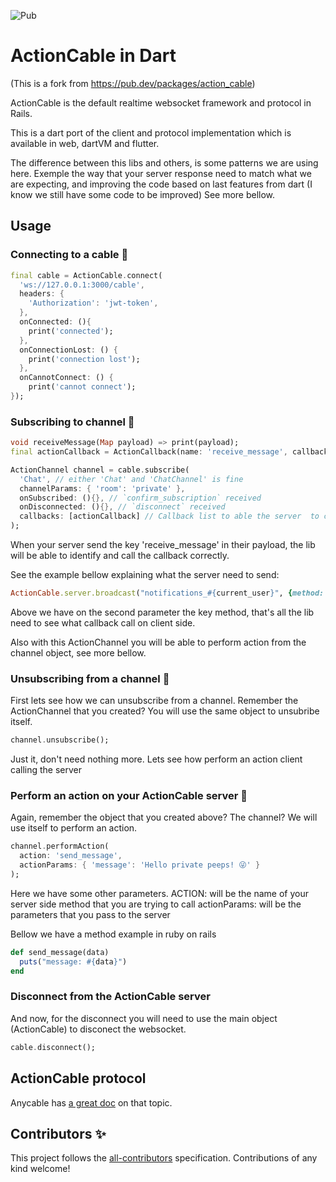 ![Pub](https://img.shields.io/pub/v/xActionCable)

# ActionCable in Dart

(This is a fork from https://pub.dev/packages/action_cable)

ActionCable is the default realtime websocket framework and protocol in Rails.

This is a dart port of the client and protocol implementation which is available in web, dartVM and flutter.

The difference between this libs and others, is some patterns we are using here. Exemple the way that your server response need to match what we are expecting, and improving the code based on last features from dart (I know we still have some code to be improved) See more bellow. 

## Usage

### Connecting to a cable 🙌

```dart
final cable = ActionCable.connect(
  'ws://127.0.0.1:3000/cable',
  headers: {
    'Authorization': 'jwt-token',
  },
  onConnected: (){
    print('connected');
  }, 
  onConnectionLost: () {
    print('connection lost');
  }, 
  onCannotConnect: () {
    print('cannot connect');
});
```

### Subscribing to channel 🎉

```dart
void receiveMessage(Map payload) => print(payload);
final actionCallback = ActionCallback(name: 'receive_message', callback: receiveMessage);

ActionChannel channel = cable.subscribe(
  'Chat', // either 'Chat' and 'ChatChannel' is fine
  channelParams: { 'room': 'private' },
  onSubscribed: (){}, // `confirm_subscription` received
  onDisconnected: (){}, // `disconnect` received
  callbacks: [actionCallback] // Callback list to able the server  to call any method that you registered in your aplicaticon 
);
```
When your server send the key 'receive_message' in their payload, the lib will be able to identify and call the callback correctly.

See the example bellow explaining what the server need to send:

```Ruby
ActionCable.server.broadcast("notifications_#{current_user}", {method: "receive_message", data: { anyData: [1, 2, 3] } })
```

Above we have on the second parameter the key method, that's all the lib need to see what callback call on client side.

Also with this ActionChannel you will be able to perform action from the channel object, see more bellow.

### Unsubscribing from a channel 🎃

First lets see how we can unsubscribe from a channel.
Remember the ActionChannel that you created? You will use the same object to unsubribe itself.

```dart
channel.unsubscribe();
```

Just it, don't need nothing more. Lets see how perform an action client calling the server

### Perform an action on your ActionCable server 🎇

Again, remember the object that you created above? The channel? We will use itself to perform an action.

```dart
channel.performAction(
  action: 'send_message',
  actionParams: { 'message': 'Hello private peeps! 😜' }
);
```

Here we have some other parameters.
ACTION: will be the name of your server side method that you are trying to call
actionParams: will be the parameters that you pass to the server

Bellow we have a method example in ruby on rails

```Ruby
def send_message(data)
  puts("message: #{data}")
end
```

### Disconnect from the ActionCable server

And now, for the disconnect you will need to use the main object (ActionCable) to disconect the websocket.

```dart
cable.disconnect();
```

## ActionCable protocol

Anycable has [a great doc](https://docs.anycable.io/#/misc/xActionCable_protocol) on that topic.

## Contributors ✨

This project follows the [all-contributors](https://github.com/all-contributors/all-contributors) specification. Contributions of any kind welcome!

